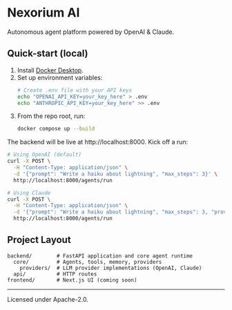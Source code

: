 # Nexorium AI

Autonomous agent platform powered by OpenAI & Claude.

## Quick-start (local)

1. Install [Docker Desktop](https://www.docker.com/).
2. Set up environment variables:
   ```bash
   # Create .env file with your API keys
   echo "OPENAI_API_KEY=your_key_here" > .env
   echo "ANTHROPIC_API_KEY=your_key_here" >> .env
   ```
3. From the repo root, run:
   ```bash
   docker compose up --build
   ```

The backend will be live at http://localhost:8000. Kick off a run:

```bash
# Using OpenAI (default)
curl -X POST \
  -H "Content-Type: application/json" \
  -d '{"prompt": "Write a haiku about lightning", "max_steps": 3}' \
  http://localhost:8000/agents/run

# Using Claude
curl -X POST \
  -H "Content-Type: application/json" \
  -d '{"prompt": "Write a haiku about lightning", "max_steps": 3, "provider": "anthropic"}' \
  http://localhost:8000/agents/run
```

## Project Layout

```
backend/        # FastAPI application and core agent runtime
  core/         # Agents, tools, memory, providers
    providers/  # LLM provider implementations (OpenAI, Claude)
  api/          # HTTP routes
frontend/       # Next.js UI (coming soon)
```

---

Licensed under Apache-2.0.